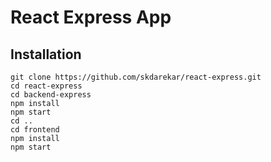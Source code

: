 # React Express App


## Installation

    git clone https://github.com/skdarekar/react-express.git
    cd react-express
    cd backend-express
    npm install
    npm start
    cd ..
    cd frontend
    npm install
    npm start

